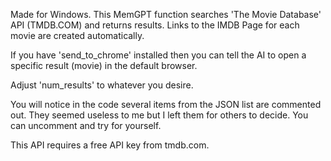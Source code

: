 Made for Windows. This MemGPT function searches 'The Movie Database' API (TMDB.COM) and returns results. Links to the IMDB Page for each movie are created automatically.

If you have 'send_to_chrome' installed then you can tell the AI to open a specific result (movie) in the default browser.

Adjust 'num_results' to whatever you desire.

You will notice in the code several items from the JSON list are commented out. They seemed useless to me but I left them for others to decide. You can uncomment and try for yourself.
  
This API requires a free API key from tmdb.com.
